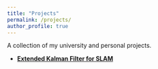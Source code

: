 ```yaml
---
title: "Projects"
permalink: /projects/
author_profile: true
---
```


A collection of my university and personal projects.

- [**Extended Kalman Filter for SLAM**](/projects/ekf-slam/)
